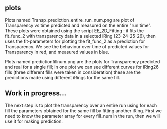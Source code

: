## plots
Plots named Transp_prediction_entire_run_num.png are plot of Transparency vs time predicted and measured on the entire "run time".
These plots were obtained using the script EE_2D_Fitting : it fits the fit_func_2 with transparency data in a selected iRing (23-24-25-26),
then uses the fit-parameters for plotting the fit_func_2 as a prediction for Transparency.
We see the behaviour over time of predicted values for Transparency in red, and measured values in blue.
  
Plots named predictionfillnum.png are the plots for Transparency predicted and real for a single fill;
In one plot we can see different curves for iRing26 fills (three different fills were taken in consideration)
these are the predictions made using different iRings for the same fill.
 
## Work in progress...
The next step is to plot the transparency over an entire run using for each fill the parameters obtained for the same fill by fitting another iRing.
First we need to know the parameter array for every fill_num in the run, then we will use it for making prediction.

